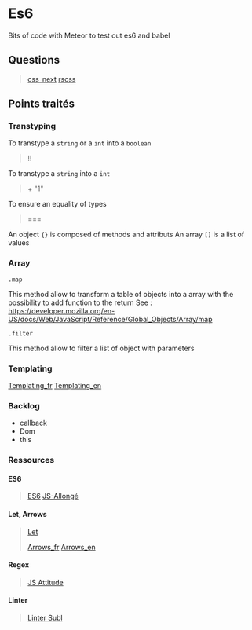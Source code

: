 # Es6

Bits of code with Meteor to test out es6 and babel

## Questions
> [css_next](http://cssnext.io/)
> [rscss](http://rscss.io)

## Points traités

### Transtyping

To transtype a `string` or a `int` into a `boolean`

> !!

To transtype a `string` into a `int`


>  \+  "1"

To ensure an equality of types

> ===


An object `{}` is composed of methods and attributs
An array `[]` is a list of values

### Array

`.map`

This method allow to transform a table of objects into a array with the possibility to add function to the return
See : https://developer.mozilla.org/en-US/docs/Web/JavaScript/Reference/Global_Objects/Array/map

`.filter`

This method allow to filter a list of object with parameters

### Templating
[Templating_fr](https://developer.mozilla.org/fr/docs/Web/JavaScript/Reference/Gabarit_cha%C3%AEnes_caract%C3%A8res)
[Templating_en](https://hacks.mozilla.org/2015/05/es6-in-depth-template-strings-2/)

### Backlog
- callback
- Dom
- this

### Ressources
#### ES6
> [ES6](https://github.com/ericdouglas/ES6-Learning)
> [JS-Allongé](https://leanpub.com/javascriptallongesix/read)

#### Let, Arrows
> [Let](https://developer.mozilla.org/fr/docs/Web/JavaScript/Reference/Instructions/let)
> 
> [Arrows_fr](https://developer.mozilla.org/fr/docs/Web/JavaScript/Reference/Fonctions/Fonctions_fl%C3%A9ch%C3%A9es)
> [Arrows_en](https://hacks.mozilla.org/2015/06/es6-in-depth-arrow-functions/)

#### Regex
> [JS Attitude](http://www.js-attitude.fr/2012/08/13/enfin-maitriser-les-expressions-rationnelles/)

#### Linter
> [Linter Subl](https://medium.com/@dan_abramov/lint-like-it-s-2015-6987d44c5b48#.af1zl56az)


